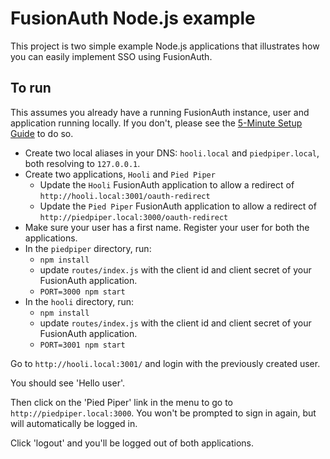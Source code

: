 # FusionAuth Node.js example

This project is two simple example Node.js applications that illustrates how you can easily implement SSO using FusionAuth.

## To run

This assumes you already have a running FusionAuth instance, user and application running locally. If you don't, please see the [5-Minute Setup Guide](https://fusionauth.io/docs/v1/tech/5-minute-setup-guide) to do so.

* Create two local aliases in your DNS: `hooli.local` and `piedpiper.local`, both resolving to `127.0.0.1`.
* Create two applications, `Hooli` and `Pied Piper`
  * Update the `Hooli` FusionAuth application to allow a redirect of `http://hooli.local:3001/oauth-redirect`
  * Update the `Pied Piper` FusionAuth application to allow a redirect of `http://piedpiper.local:3000/oauth-redirect`
* Make sure your user has a first name. Register your user for both the applications.
* In the `piedpiper` directory, run:
  * `npm install`
  * update `routes/index.js` with the client id and client secret of your FusionAuth application.
  * `PORT=3000 npm start`
* In the `hooli` directory, run:
  * `npm install`
  * update `routes/index.js` with the client id and client secret of your FusionAuth application.
  * `PORT=3001 npm start`

Go to `http://hooli.local:3001/` and login with the previously created user. 

You should see 'Hello user'.

Then click on the 'Pied Piper' link in the menu to go to `http://piedpiper.local:3000`. You won't be prompted to sign in again, but will automatically be logged in.

Click 'logout' and you'll be logged out of both applications.
